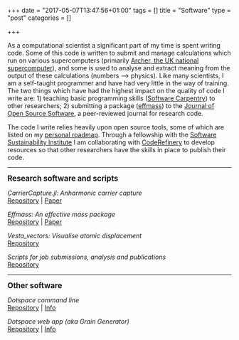 +++
date = "2017-05-07T13:47:56+01:00"
tags = []
title = "Software"
type = "post"
categories = []

+++

As a computational scientist a significant part of my time is spent writing code. Some of this code is written to submit and manage calculations which run on various supercomputers (primarily [Archer, the UK national supercomputer](http://www.archer.ac.uk/)), and some is used to analyse and extract meaning from the output of these calculations (numbers --> physics). 
Like many scientists, I am a self-taught programmer and have had very little in the way of training. The two things which have had the highest impact on the quality of code I write are: 1) teaching basic programming skills ([Software Carpentry](https://carpentries.org/)) to other researchers; 2) submitting a package ([effmass]((http://github.com/lucydot/effmass))) to the [Journal of Open Source Software](https://joss.theoj.org/), a peer-reviewed journal for research code.

The code I write relies heavily upon open source tools, some of which are listed on my [personal roadmap](https://lucydot.github.io/blog/roadmap/).
Through a fellowship with the [Software Sustainability Institute](https://www.software.ac.uk) I am collaborating with [CodeRefinery](https://coderefinery.org/) to develop resources so that other researchers have the skills in place to publish their code.

-----

<big>
<b>Research software and scripts</b> </big>

<i> CarrierCapture.jl: Anharmonic carrier capture</i></br>
[Repository](https://github.com/WMD-group/CarrierCapture.jl) | [Paper](https://doi.org/10.21105/joss.02102)

<i> Effmass: An effective mass package </i></br>
[Repository](https://github.com/lucydot/effmass) | [Paper](https://doi.org/10.21105/joss.00797)

<i>Vesta_vectors: Visualise atomic displacement</i></br>
[Repository](https://github.com/lucydot/vesta_vectors)

<i> Scripts for job submissions, analysis and publications</i></br>
[Repository](https://github.com/lucydot/scripts)

------

<big>
<b>Other software</b></big>

<i> Dotspace command line </i></br>
[Repository](https://github.com/lucydot/dotspace) | [Info](https://lucydot.github.io/dotspace/)

<i> Dotspace web app (aka Grain Generator) </i></br>
[Repository](https://github.com/lucydot/dotspace_heroku) | [Info](https://lucydot.github.io/dotspace/)





